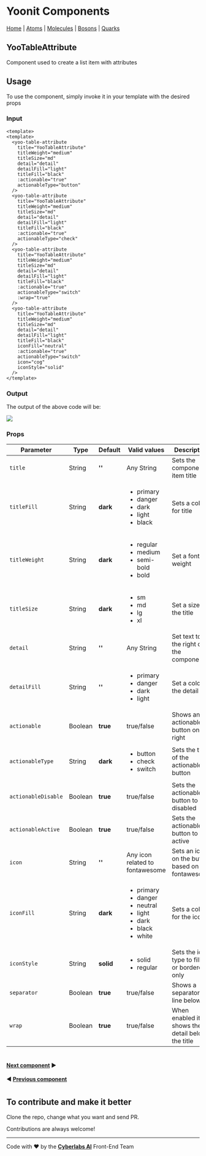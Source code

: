 # Yoonit Components

[Home](https://github.com/Yoonit-Labs/vue-yoonit-components/blob/development/README.md) | [Atoms](https://github.com/Yoonit-Labs/vue-yoonit-components/blob/development/README.md#atoms) | [Molecules](https://github.com/Yoonit-Labs/vue-yoonit-components/blob/development/README.md#molecules) | [Bosons](https://github.com/Yoonit-Labs/vue-yoonit-components/blob/development/README.md#bosons) | [Quarks](https://github.com/Yoonit-Labs/vue-yoonit-components/blob/development/README.md#quarks)

## YooTableAttribute

Component used to create a list item with attributes

## Usage

To use the component, simply invoke it in your template with the desired props

### Input
```vue
<template>
<template>
  <yoo-table-attribute
    title="YooTableAttribute"
    titleWeight="medium"
    titleSize="md"
    detail="detail"
    detailFill="light"
    titleFill="black"
    :actionable="true"
    actionableType="button"
  />
  <yoo-table-attribute
    title="YooTableAttribute"
    titleWeight="medium"
    titleSize="md"
    detail="detail"
    detailFill="light"
    titleFill="black"
    :actionable="true"
    actionableType="check"
  />
  <yoo-table-attribute
    title="YooTableAttribute"
    titleWeight="medium"
    titleSize="md"
    detail="detail"
    detailFill="light"
    titleFill="black"
    :actionable="true"
    actionableType="switch"
    :wrap="true"
  />
  <yoo-table-attribute
    title="YooTableAttribute"
    titleWeight="medium"
    titleSize="md"
    detail="detail"
    detailFill="light"
    titleFill="black"
    iconFill="neutral"
    :actionable="true"
    actionableType="switch"
    icon="cog"
    iconStyle="solid"
  />
</template>
```
### Output

The output of the above code will be:

<img src="https://github.com/Yoonit-Labs/vue-yoonit-components/blob/feature/readme/public/readme-img/table-attributes.png">

### Props

| Parameter          | Type    | Default | Valid values                              | Description                                    | Required |
|--------------------|---------|---------|-------------------------------------------|------------------------------------------------|----------|
| `title`            | String  | **''**  | Any String                                | Sets the component item title                  | true    |
| `titleFill`        | String  | **dark**    | <ul><li>primary</li><li>danger</li><li>dark</li><li>light</li><li>black</li></ul> | Sets a color for title | false    |
| `titleWeight`      | String  | **dark**    | <ul><li>regular</li><li>medium</li><li>semi-bold</li><li>bold</li></ul> | Set a font weight | false    |
| `titleSize`        | String  | **dark**    | <ul><li>sm</li><li>md</li><li>lg</li><li>xl</li></ul> | Set a size for the title   | false    |
| `detail`           | String  |   **''**    | Any String  | Set text to the right of the component  | false    |
| `detailFill`       | String  |   **''**    | <ul><li>primary</li><li>danger</li><li>dark</li><li>light</li></ul> | Set a color to the detail  | false    |
| `actionable`       | Boolean | **true**    | true/false                                | Shows an actionable button on the right    | false     |
| `actionableType`   | String  | **dark**    | <ul><li>button</li><li>check</li><li>switch</li></ul> | Sets the type of the actionable button   | false    |
| `actionableDisable`| Boolean | **true**    | true/false   | Sets the actionable button to disabled   | false     |
| `actionableActive` | Boolean | **true**    | true/false   | Sets the actionable button to active     | false     |
| `icon`             | String  |   **''**    | Any icon related to fontawesome           | Sets an icon on the button based on fontawesome| false    |
| `iconFill`         | String  | **dark**    | <ul><li>primary</li><li>danger</li><li>neutral</li><li>light</li><li>dark</li><li>black</li><li>white</li></ul>           | Sets a color for the icon                      | false    |
| `iconStyle`        | String  | **solid**   | <ul><li>solid</li><li>regular</li>        | Sets the icon type to filled or bordered only  | false    |
| `separator`        | Boolean | **true**    | true/false                                | Shows a separator line below                | false     |
| `wrap`             | Boolean | **true**    | true/false                                | When enabled it shows the detail below the title                  | false     |
#

 #### [**Next component**](../TableCard/README.md) :arrow_forward:

 #### :arrow_backward: [**Previous component**](../SelectButton/README.md)

#

## To contribute and make it better

Clone the repo, change what you want and send PR.

Contributions are always welcome!

---

Code with ❤ by the [**Cyberlabs AI**](https://cyberlabs.ai/) Front-End Team
